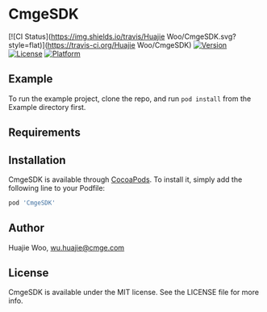 # CmgeSDK

[![CI Status](https://img.shields.io/travis/Huajie Woo/CmgeSDK.svg?style=flat)](https://travis-ci.org/Huajie Woo/CmgeSDK)
[![Version](https://img.shields.io/cocoapods/v/CmgeSDK.svg?style=flat)](https://cocoapods.org/pods/CmgeSDK)
[![License](https://img.shields.io/cocoapods/l/CmgeSDK.svg?style=flat)](https://cocoapods.org/pods/CmgeSDK)
[![Platform](https://img.shields.io/cocoapods/p/CmgeSDK.svg?style=flat)](https://cocoapods.org/pods/CmgeSDK)

## Example

To run the example project, clone the repo, and run `pod install` from the Example directory first.

## Requirements

## Installation

CmgeSDK is available through [CocoaPods](https://cocoapods.org). To install
it, simply add the following line to your Podfile:

```ruby
pod 'CmgeSDK'
```

## Author

Huajie Woo, wu.huajie@cmge.com

## License

CmgeSDK is available under the MIT license. See the LICENSE file for more info.
